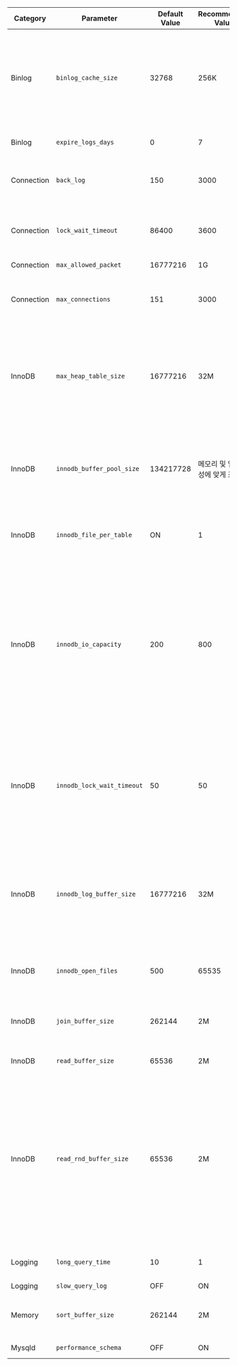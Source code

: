 | Category   | Parameter               | Default Value | Recommended Value            | Description                                                                                                                                                                                                                                                                                                                                                                         |
|------------|-------------------------|---------------|------------------------------|-------------------------------------------------------------------------------------------------------------------------------------------------------------------------------------------------------------------------------------------------------------------------------------------------------------------------------------------------------------------------------------|
| Binlog     | `binlog_cache_size`     | 32768         | 256K                         | binlog 용 캐시크기<br>트랜젝션 동안 binary log에 대해 SQL 문을 잡고 있는 캐시사이즈<br>큰 다중문 트랜젝션을 빈번히 사용한다면 이 사이즈를 크게 잡아서 퍼포먼스를 개선할 수 있음                                                                                                                                                                                                   |
| Binlog     | `expire_logs_days`      | 0             | 7                            | 버전 8 부터는 `expire_logs_second` 로 변경                                                                                                                                                                                                                                                                                                                                           |
| Connection | `back_log`              | 150           | 3000                         | `max_connections` 이상의 커넥션이 대량으로 몰릴 때 큐에 대기 가능한 커넥션 수                                                                                                                                                                                                                                                                                                       |
| Connection | `lock_wait_timeout`     | 86400         | 3600                         | 테이블 락을 중단하기까지 대기하는 시간<br>메타데이터 락을 획득하기 위해 대기하는 시간(초)                                                                                                                                                                                                                                                                                            |
| Connection | `max_allowed_packet`    | 16777216      | 1G                           | 한 패킷의 최대 크기                                                                                                                                                                                                                                                                                                                                                                |
| Connection | `max_connections`       | 151           | 3000                         | 허용 가능한 최대 동시 접속 수, 각각의 커넥션은 최소 `thread_stack`의 사이즈만큼 메모리 사용                                                                                                                                                                                                                                                                                        |
| InnoDB     | `max_heap_table_size`   | 16777216      | 32M                          | 사용자가 생성한 메모리 테이블의 최대 크기<br>(보통 `tmp_table_size`와 관계 있으며 유사 크기로 지정)<br>`MEMORY` 스토리지 엔진으로 생성할 수 있는 테이블의 최대 크기                                                                                                                                                                                                                    |
| InnoDB     | `innodb_buffer_pool_size` | 134217728     | 메모리 및 업무 특성에 맞게 조정 | InnoDB 엔진으로 된 테이블과 인덱스를 캐시하기 위한 메모리 버퍼 크기<br>초기 시스템 전체 메모리의 40% 수준으로 설정하고 사용량에 따라 증감                                                                                                                                                                                                                                           |
| InnoDB     | `innodb_file_per_table` | ON            | 1                            | 테이블 단위로 테이블스페이스 할당, 활성 시 테이블별로 `.frm`, `.ibd` 각각 생성                                                                                                                                                                                                                                                                                                       |
| InnoDB     | `innodb_io_capacity`    | 200           | 800                          | InnoDB 메인 스레드가 I/O 작업을 할 수 있는 용량, 시스템의 I/O 수준에 의존적임<br>일반적으로 7200 RPM 하드 드라이브인 경우 100으로 설정<br>RAID 구성이나 SSD 사용 등에 따라 더 높은 값으로 설정<br>RAID1: 200, RAID10: 200 × write arrays, SSD: 5000, FusionIO: 20000<br>On-Premise 환경에서 적용 가능                                                                             |
| InnoDB     | `innodb_lock_wait_timeout` | 50           | 50                           | 트랜잭션 락(record lock)을 대기하는 시간(초)<br>InnoDB에서 트랜잭션 처리 중 락이 걸렸을 시 롤백될 때까지 대기하는 시간<br>InnoDB는 자동으로 데드락을 검색해서 롤백시킨다                                                                                                                                                                                                                |
| InnoDB     | `innodb_log_buffer_size` | 16777216      | 32M                          | 로그(redo) 버퍼 크기<br>클수록 디스크 사용량이 줄어서 성능이 향상되지만, 시스템 다운 시 손실되는 트랜잭션 양도 증가됨<br>크기가 작으면 로그 버퍼를 로그 파일로 쓰기 위한 부하가 많이 발생할 수도 있음                                                                                                                                                                                  |
| InnoDB     | `innodb_open_files`     | 500           | 65535                        | DB 전체에서 동시에 열어 놓을 수 있는 InnoDB 테이블의 `.ibd` 파일의 수                                                                                                                                                                                                                                                                                                               |
| InnoDB     | `join_buffer_size`      | 262144        | 2M                           | 조인이 테이블을 풀 스캔하기 위해 사용하는 버퍼 크기, Driven 테이블이 FULL SCAN 할 때 사용됨                                                                                                                                                                                                                                                                                        |
| InnoDB     | `read_buffer_size`      | 65536         | 2M                           | 테이블 스캔에 필요한 버퍼 크기                                                                                                                                                                                                                                                                                                                                                     |
| InnoDB     | `read_rnd_buffer_size`  | 65536         | 2M                           | 디스크 검색을 피하기 위한 랜덤 읽기 버퍼 크기<br>정렬 대상이 커서 Two-Pass 알고리즘을 쓸 때만 사용<br>Two-Pass 알고리즘: 정렬 컬럼과 프라이머리 키 값만 Sort Buffer에 담아서 정렬 수행 후, 정렬된 순서대로 다시 프라이머리 키로 테이블을 읽어 SELECT에 포함된 컬럼의 데이터를 가져오는 방식                                                                                                   |
| Logging    | `long_query_time`       | 10            | 1                            | 느린 쿼리의 기준 시간(초) - 기준 필요 (1 또는 2)                                                                                                                                                                                                                                                                                                                                  |
| Logging    | `slow_query_log`        | OFF           | ON                           | 느린 쿼리 기록 활성화                                                                                                                                                                                                                                                                                                                                                             |
| Memory     | `sort_buffer_size`      | 262144        | 2M                           | 정렬에 필요한 버퍼의 크기, `ORDER BY` 또는 `GROUP BY` 연산 속도와 관련                                                                                                                                                                                                                                                                                                             |
| Mysqld     | `performance_schema`    | OFF           | ON                           | `performance_schema` 활성화                                                                                                                                                                                                                                                                                                                                                        |